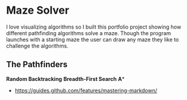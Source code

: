 # Maze Solver
I love visualizing algorithms so I built this portfolio project showing how different pathfinding algorithms solve a maze. Though the program launches with a starting maze the user can draw any maze they like to challenge the algorithms.

## The Pathfinders
**Random Backtracking**
**Breadth-First Search**
**A***



- https://guides.github.com/features/mastering-markdown/
